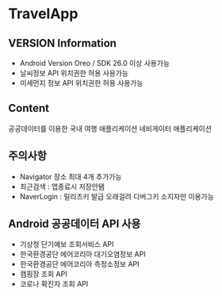 # TravelApp

## VERSION Information
- Android Version Oreo / SDK 26.0 이상 사용가능
- 날씨정보 API 위치권한 허용 사용가능
- 미세먼지 정보 API 위치권한 허용 사용가능

## Content
공공데이터를 이용한 국내 여행 애플리케이션 네비게이터 애플리케이션

## 주의사항
- Navigator 장소 최대 4개 추가가능
- 최근검색 : 앱종료시 저장안됌
- NaverLogin : 릴리즈키 발급 오래걸려 디버그키 소지자만 이용가능

## Android 공공데이터 API 사용
- 기상청 단기예보 조회서비스 API
- 한국환경공단 에어코리아 대기오염정보 API
- 한국환경공단 에어코리아 측정소정보 API
- 캠핑장 조회 API
- 코로나 확진자 조회 API

